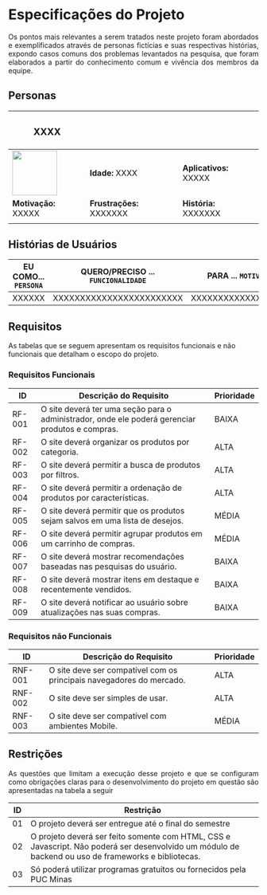 # Especificações do Projeto

<p align= "justify">Os pontos mais relevantes a serem tratados neste projeto foram abordados e exemplificados através de personas fictícias e suas respectivas histórias, expondo casos comuns dos problemas levantados na pesquisa, que foram elaborados a partir do conhecimento comum e vivência dos membros da equipe.</p>

## Personas

|<h3>**XXXX**</h3> |  ||
| ------------------------------------------------------- | -------------------| ---------|
| <img src=img/personas/fernanda.jpg width="90">| **Idade:** XXXX | **Aplicativos:** XXXXX |
**Motivação:**  XXXXX| **Frustrações:**  XXXXXXX  |  **História:** XXXXXXX
| |  |  |

## Histórias de Usuários

|EU COMO... `PERSONA`| QUERO/PRECISO ... `FUNCIONALIDADE` |PARA ... `MOTIVO/VALOR`                 |
|--------------------|------------------------------------|----------------------------------------|
| XXXXXX | XXXXXXXXXXXXXXXXXXXXXXXX | XXXXXXXXXXXXXXXXXXXXX

## Requisitos

As tabelas que se seguem apresentam os requisitos funcionais e não funcionais que detalham o escopo do projeto.

### Requisitos Funcionais

|ID    | Descrição do Requisito  | Prioridade |
|------|-----------------------------------------|----|
|RF-001| O site deverá ter uma seção para o administrador, onde ele poderá gerenciar produtos e compras. | BAIXA |
|RF-002| O site deverá organizar os produtos por categoria. | ALTA | 
|RF-003| O site deverá permitir a busca de produtos por filtros.  | ALTA |
|RF-004| O site deverá permitir a ordenação de produtos por características. | ALTA |
|RF-005| O site deverá permitir que os produtos sejam salvos em uma lista de desejos. | MÉDIA
|RF-006| O site deverá permitir agrupar produtos em um carrinho de compras. | MÉDIA |
|RF-007| O site deverá mostrar recomendações baseadas nas pesquisas do usuário. | BAIXA |
|RF-008| O site deverá mostrar itens em destaque e recentemente vendidos. | BAIXA |
|RF-009| O site deverá notificar ao usuário sobre atualizações nas suas compras. | BAIXA |


### Requisitos não Funcionais

|ID     | Descrição do Requisito  |Prioridade |
|-------|-------------------------|----|
|RNF-001| O site deve ser compatível com os principais navegadores do mercado.| ALTA |
|RNF-002| O site deve ser simples de usar. | ALTA |
|RNF-003| O site deve ser compatível com ambientes Mobile. | MÉDIA |

## Restrições

<p align= "justify">As questões que limitam a execução desse projeto e que se configuram como obrigações claras para o desenvolvimento do projeto em questão são apresentadas na tabela a seguir</p>

|ID| Restrição                                             |
|--|-------------------------------------------------------|
|01| O projeto deverá ser entregue até o final do semestre |
|02| O projeto deverá ser feito somente com HTML, CSS e Javascript. Não poderá ser desenvolvido um módulo de backend ou uso de frameworks e bibliotecas. |
|03| Só poderá utilizar programas gratuitos ou fornecidos pela PUC Minas |
